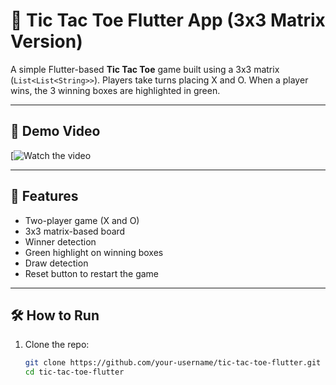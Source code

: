 # 🧠 Tic Tac Toe Flutter App (3x3 Matrix Version)

A simple Flutter-based **Tic Tac Toe** game built using a 3x3 matrix (`List<List<String>>`). Players take turns placing X and O. When a player wins, the 3 winning boxes are highlighted in green.

---

## 🎥 Demo Video

[![Watch the video](https://www.youtube.com/watch?v=VIDEO_ID_HERE)



---

## 🚀 Features

- Two-player game (X and O)
- 3x3 matrix-based board
- Winner detection
- Green highlight on winning boxes
- Draw detection
- Reset button to restart the game

---


## 🛠️ How to Run

1. Clone the repo:
   ```bash
   git clone https://github.com/your-username/tic-tac-toe-flutter.git
   cd tic-tac-toe-flutter
